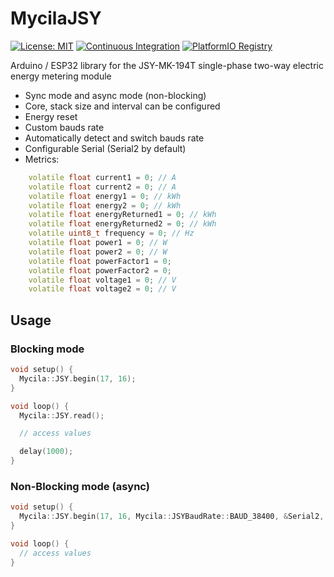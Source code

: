 # MycilaJSY

[![License: MIT](https://img.shields.io/badge/License-MIT-yellow.svg)](https://opensource.org/licenses/MIT)
[![Continuous Integration](https://github.com/mathieucarbou/MycilaJSY/actions/workflows/ci.yml/badge.svg)](https://github.com/mathieucarbou/MycilaJSY/actions/workflows/ci.yml)
[![PlatformIO Registry](https://badges.registry.platformio.org/packages/mathieucarbou/library/MycilaJSY.svg)](https://registry.platformio.org/libraries/mathieucarbou/MycilaJSY)

Arduino / ESP32 library for the JSY-MK-194T single-phase two-way electric energy metering module

- Sync mode and async mode (non-blocking)
- Core, stack size and interval can be configured
- Energy reset
- Custom bauds rate
- Automatically detect and switch bauds rate
- Configurable Serial (Serial2 by default)
- Metrics:

```c++
    volatile float current1 = 0; // A
    volatile float current2 = 0; // A
    volatile float energy1 = 0; // kWh
    volatile float energy2 = 0; // kWh
    volatile float energyReturned1 = 0; // kWh
    volatile float energyReturned2 = 0; // kWh
    volatile uint8_t frequency = 0; // Hz
    volatile float power1 = 0; // W
    volatile float power2 = 0; // W
    volatile float powerFactor1 = 0;
    volatile float powerFactor2 = 0;
    volatile float voltage1 = 0; // V
    volatile float voltage2 = 0; // V
```

## Usage

### Blocking mode

```c++
void setup() {
  Mycila::JSY.begin(17, 16);
}

void loop() {
  Mycila::JSY.read();

  // access values

  delay(1000);
}
```

### Non-Blocking mode (async)

```c++
void setup() {
  Mycila::JSY.begin(17, 16, Mycila::JSYBaudRate::BAUD_38400, &Serial2, true, 60, 0);
}

void loop() {
  // access values
}
```
